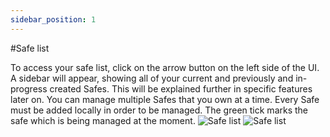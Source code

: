```yaml
---
sidebar_position: 1
---
```


#Safe list

To access your safe list, click on the arrow button on the left side of the UI. A sidebar will appear, showing all of your current and previously and in-progress created Safes. This will be explained further in specific features later on. You can manage multiple Safes that you own at a time. Every Safe must be added locally in order to be managed. The green tick marks the safe which is being managed at the moment.
![Safe list](/img/aurasafe/safe_list_1.png)
![Safe list](/img/aurasafe/safe_list_2.png)
